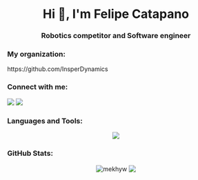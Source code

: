 <h1 align="center">Hi 👋, I'm Felipe Catapano</h1>
<h3 align="center">Robotics competitor and Software engineer</h3>

<h3 align="left">My organization:</h3>
https://github.com/InsperDynamics

<h3 align="left">Connect with me:</h3>
<a target="_blank" href="https://www.linkedin.com/in/felipe-catapano/"><img src="https://img.shields.io/badge/-LinkedIn-0077B5?style=for-the-badge&logo=Linkedin&logoColor=white"></img></a>
<a target="_blank" href="mailto:felipe_catapano@yahoo.com.br"><img src="https://img.shields.io/badge/-Email-D14836?style=for-the-badge&logo=Gmail&logoColor=white"></img></a>

<h3 align="left">Languages and Tools:</h3>
<p align="center">
  <a href="https://skillicons.dev">
    <img src="https://skillicons.dev/icons?i=ros,raspberrypi,arduino,git,bash,c,cpp,cmake,py,tensorflow,django,flask,js,react,figma,java,spring,ruby,rails,gcp,azure,heroku,vercel,docker,firebase,mongodb,postgres" />
  </a>
</p>

<h3 align="left">GitHub Stats:</h3>
<div align="center">
<img align="center" src="https://github-readme-stats.vercel.app/api?username=mekhyw&show_icons=true&locale=en&theme=dark" alt="mekhyw" />
<img align="center" src="https://github-readme-streak-stats.herokuapp.com/?user=mekhyw&theme=dark&include_all_commits=true&count_private=true"/>
<div>
